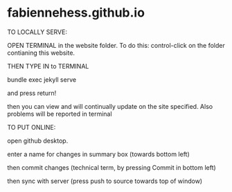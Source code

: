 # fabiennehess.github.io


TO LOCALLY SERVE:

OPEN TERMINAL in the website folder.  To do this: control-click on the folder contianing this website.

THEN TYPE IN to TERMINAL

bundle exec jekyll serve

and press return!

then you can view and will continually update on the site specified.  Also problems will be reported in terminal




TO PUT ONLINE:

open github desktop.

enter a name for changes in summary box (towards bottom left)

then commit changes (technical term, by pressing Commit in bottom left)

then sync with server (press push to source towards top of window)

